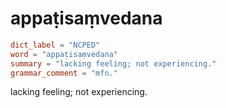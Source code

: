 # appaṭisaṃvedana

``` toml
dict_label = "NCPED"
word = "appaṭisaṃvedana"
summary = "lacking feeling; not experiencing."
grammar_comment = "mfn."
```

lacking feeling; not experiencing.

